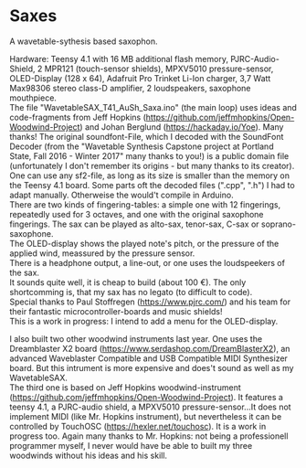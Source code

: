 # Saxes
A wavetable-sythesis based saxophon.

Hardware: Teensy 4.1 with 16 MB additional flash memory, PJRC-Audio-Shield, 2 MPR121 (touch-sensor shields), MPXV5010 pressure-sensor, OLED-Display (128 x 64), Adafruit Pro Trinket Li-Ion charger, 3,7 Watt Max98306 stereo class-D amplifier, 2 loudspeakers, saxophone mouthpiece.  
The file "WavetableSAX_T41_AuSh_Saxa.ino" (the main loop) uses ideas and code-fragments from Jeff Hopkins (https://github.com/jeffmhopkins/Open-Woodwind-Project) and Johan Berglund (https://hackaday.io/Yoe). Many thanks! The original soundfont-File, which I decoded with the SoundFont Decoder (from the "Wavetable Synthesis Capstone project at Portland State, Fall 2016 - Winter 2017" many thanks to you!) is a public domain file (unfortunately I don't remember its origins - but many thanks to its creator). One can use any sf2-file, as long as its size is smaller than the memory on the Teensy 4.1 board. Some parts oft the decoded files (".cpp", ".h") I had to adapt manually. Otherweise the would't compile in Arduino.  
There are two kinds of fingering-tables: a simple one with 12 fingerings, repeatedly used for 3 octaves, and one with the original saxophone fingerings. The sax can be played as alto-sax, tenor-sax, C-sax or soprano-saxophone.  
The OLED-display shows the played note's pitch, or the pressure of the applied wind, meassured by the pressure sensor.  
There is a headphone output, a line-out, or one uses the loudspeekers of the sax.  
It sounds quite well, it is cheap to build (about 100 €). The only shortcomming is, that my sax has no legato (to difficult to code).  
Special thanks to Paul Stoffregen (https://www.pjrc.com/) and his team for their fantastic microcontroller-boards and music shields!  
This is a work in progress: I intend to add a menu for the OLED-display.  
  
I also built two other woodwind instruments last year. One uses the Dreamblaster X2 board (https://www.serdashop.com/DreamBlasterX2), an advanced Waveblaster Compatible and USB Compatible MIDI Synthesizer board. But this intrument is more expensive and does't sound as well as my WavetableSAX.  
The third one is based on Jeff Hopkins woodwind-instrument (https://github.com/jeffmhopkins/Open-Woodwind-Project). It features a teensy 4.1, a PJRC-audio shield, a MPXV5010 pressure-sensor...It does not implement MIDI (like Mr. Hopkins instrument), but nevertheless it can be controlled by TouchOSC (https://hexler.net/touchosc). It is a work in progress too. Again many thanks to Mr. Hopkins: not being a professionell programmer myself, I never would have be able to built my three woodwinds without his ideas and his skill.

